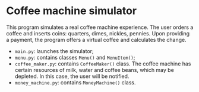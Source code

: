 # Coffee machine simulator

This program simulates a real coffee machine experience. The user orders a coffee and inserts coins: quarters, dimes, nickles, pennies. Upon providing a payment, the program offers a virtual coffee and calculates the change.

- `main.py`: launches the simulator;
- `menu.py`: contains classes `Menu()` and `MenuItem()`;
- `coffee_maker.py`: contains `CoffeeMaker()` class. The coffee machine has certain resources of milk, water and coffee beans, which may be depleted. In this case, the user will be notified.
- `money_machine.py`: contains `MoneyMachine()` class.